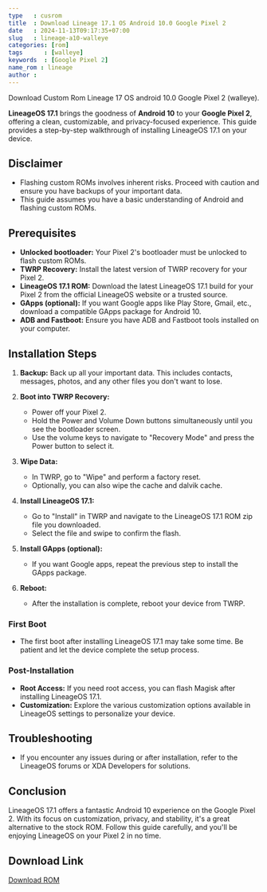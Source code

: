 ```yaml
---
type   : cusrom
title  : Download Lineage 17.1 OS Android 10.0 Google Pixel 2
date   : 2024-11-13T09:17:35+07:00
slug   : lineage-a10-walleye
categories: [rom]
tags      : [walleye]
keywords  : [Google Pixel 2]
name_rom : lineage
author :
---
```


Download Custom Rom Lineage 17 OS android 10.0 Google Pixel 2 (walleye).

**LineageOS 17.1** brings the goodness of **Android 10** to your **Google Pixel 2**, offering a clean, customizable, and privacy-focused experience. This guide provides a step-by-step walkthrough of installing LineageOS 17.1 on your device.

## Disclaimer
* Flashing custom ROMs involves inherent risks. Proceed with caution and ensure you have backups of your important data.
* This guide assumes you have a basic understanding of Android and flashing custom ROMs.

## Prerequisites
* **Unlocked bootloader:** Your Pixel 2's bootloader must be unlocked to flash custom ROMs.
* **TWRP Recovery:** Install the latest version of TWRP recovery for your Pixel 2.
* **LineageOS 17.1 ROM:** Download the latest LineageOS 17.1 build for your Pixel 2 from the official LineageOS website or a trusted source.
* **GApps (optional):** If you want Google apps like Play Store, Gmail, etc., download a compatible GApps package for Android 10.
* **ADB and Fastboot:** Ensure you have ADB and Fastboot tools installed on your computer.

## Installation Steps

1. **Backup:** Back up all your important data. This includes contacts, messages, photos, and any other files you don't want to lose.

2. **Boot into TWRP Recovery:** 
   * Power off your Pixel 2.
   * Hold the Power and Volume Down buttons simultaneously until you see the bootloader screen.
   * Use the volume keys to navigate to "Recovery Mode" and press the Power button to select it.

3. **Wipe Data:** 
   * In TWRP, go to "Wipe" and perform a factory reset.
   * Optionally, you can also wipe the cache and dalvik cache.

4. **Install LineageOS 17.1:**
   * Go to "Install" in TWRP and navigate to the LineageOS 17.1 ROM zip file you downloaded.
   * Select the file and swipe to confirm the flash.

5. **Install GApps (optional):**
   * If you want Google apps, repeat the previous step to install the GApps package.

6. **Reboot:** 
   * After the installation is complete, reboot your device from TWRP.

### First Boot
* The first boot after installing LineageOS 17.1 may take some time. Be patient and let the device complete the setup process.

### Post-Installation
* **Root Access:** If you need root access, you can flash Magisk after installing LineageOS 17.1.
* **Customization:** Explore the various customization options available in LineageOS settings to personalize your device.

## Troubleshooting
* If you encounter any issues during or after installation, refer to the LineageOS forums or XDA Developers for solutions.

## Conclusion
LineageOS 17.1 offers a fantastic Android 10 experience on the Google Pixel 2. With its focus on customization, privacy, and stability, it's a great alternative to the stock ROM. Follow this guide carefully, and you'll be enjoying LineageOS on your Pixel 2 in no time.


## Download Link
[Download ROM](https://t.me/Pixel2Updates/1097?single)



